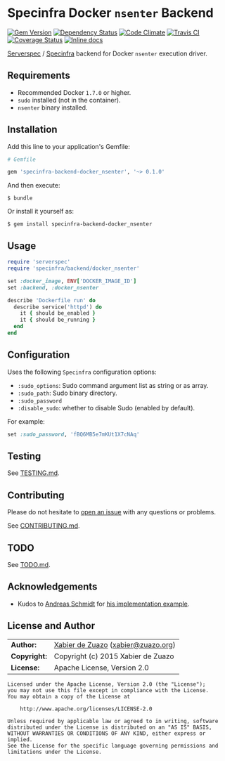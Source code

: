 # Specinfra Docker `nsenter` Backend
[![Gem Version](http://img.shields.io/gem/v/specinfra-backend-docker_nsenter.svg?style=flat)](http://badge.fury.io/rb/specinfra-backend-docker_nsenter)
[![Dependency Status](http://img.shields.io/gemnasium/zuazo/specinfra-backend-docker_nsenter.svg?style=flat)](https://gemnasium.com/zuazo/specinfra-backend-docker_nsenter)
[![Code Climate](http://img.shields.io/codeclimate/github/zuazo/specinfra-backend-docker_nsenter.svg?style=flat)](https://codeclimate.com/github/zuazo/specinfra-backend-docker_nsenter)
[![Travis CI](http://img.shields.io/travis/zuazo/specinfra-backend-docker_nsenter/0.1.0.svg?style=flat)](https://travis-ci.org/zuazo/specinfra-backend-docker_nsenter)
[![Coverage Status](http://img.shields.io/coveralls/zuazo/specinfra-backend-docker_nsenter/0.1.0.svg?style=flat)](https://coveralls.io/r/zuazo/specinfra-backend-docker_nsenter?branch=0.1.0)
[![Inline docs](http://inch-ci.org/github/zuazo/specinfra-backend-docker_nsenter.svg?branch=master&style=flat)](http://inch-ci.org/github/zuazo/specinfra-backend-docker_nsenter)

[Serverspec](http://serverspec.org/) / [Specinfra](https://github.com/mizzy/specinfra) backend for Docker `nsenter` execution driver.

## Requirements

* Recommended Docker `1.7.0` or higher.
* `sudo` installed (not in the container).
* `nsenter` binary installed.

## Installation

Add this line to your application's Gemfile:

```ruby
# Gemfile

gem 'specinfra-backend-docker_nsenter', '~> 0.1.0'
```

And then execute:

    $ bundle

Or install it yourself as:

    $ gem install specinfra-backend-docker_nsenter

## Usage

```ruby
require 'serverspec'
require 'specinfra/backend/docker_nsenter'

set :docker_image, ENV['DOCKER_IMAGE_ID']
set :backend, :docker_nsenter

describe 'Dockerfile run' do
  describe service('httpd') do
    it { should be_enabled }
    it { should be_running }
  end
end
```

## Configuration

Uses the following `Specinfra` configuration options:

- `:sudo_options`: Sudo command argument list as string or as array.
- `:sudo_path`: Sudo binary directory.
- `:sudo_password`
- `:disable_sudo`: whether to disable Sudo (enabled by default).

For example:

```ruby
set :sudo_password, 'fBQ6MB5e7mKUt1X7cNAq'
```

## Testing

See [TESTING.md](https://github.com/zuazo/specinfra-backend-docker_nsenter/blob/master/TESTING.md).

## Contributing

Please do not hesitate to [open an issue](https://github.com/zuazo/specinfra-backend-docker_nsenter/issues/new) with any questions or problems.

See [CONTRIBUTING.md](https://github.com/zuazo/specinfra-backend-docker_nsenter/blob/master/CONTRIBUTING.md).

## TODO

See [TODO.md](https://github.com/zuazo/specinfra-backend-docker_nsenter/blob/master/TODO.md).

## Acknowledgements

* Kudos to [Andreas Schmidt](https://github.com/aschmidt75) for [his implementation example](https://gist.github.com/aschmidt75/bb38d971e4f47172e2de).

## License and Author

|                      |                                          |
|:---------------------|:-----------------------------------------|
| **Author:**          | [Xabier de Zuazo](https://github.com/zuazo) (<xabier@zuazo.org>)
| **Copyright:**       | Copyright (c) 2015 Xabier de Zuazo
| **License:**         | Apache License, Version 2.0

    Licensed under the Apache License, Version 2.0 (the "License");
    you may not use this file except in compliance with the License.
    You may obtain a copy of the License at
    
        http://www.apache.org/licenses/LICENSE-2.0
    
    Unless required by applicable law or agreed to in writing, software
    distributed under the License is distributed on an "AS IS" BASIS,
    WITHOUT WARRANTIES OR CONDITIONS OF ANY KIND, either express or implied.
    See the License for the specific language governing permissions and
    limitations under the License.
